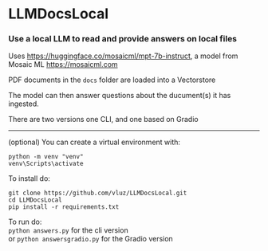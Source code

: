 # LLMDocsLocal
### Use a local LLM to read and provide answers on local files

Uses https://huggingface.co/mosaicml/mpt-7b-instruct, a model from
<br>
Mosaic ML https://mosaicml.com 


PDF documents in the `docs` folder are loaded into a Vectorstore

The model can then answer questions about the ducument(s) it has ingested.

There are two versions one CLI, and one based on Gradio

<hr>

(optional) You can create a virtual environment with:
```
python -m venv "venv"
venv\Scripts\activate
```

To install do:
```
git clone https://github.com/vluz/LLMDocsLocal.git
cd LLMDocsLocal
pip install -r requirements.txt
```

To run do:<br>
`python answers.py` for the cli version
<br>or
`python answersgradio.py` for the Gradio version
